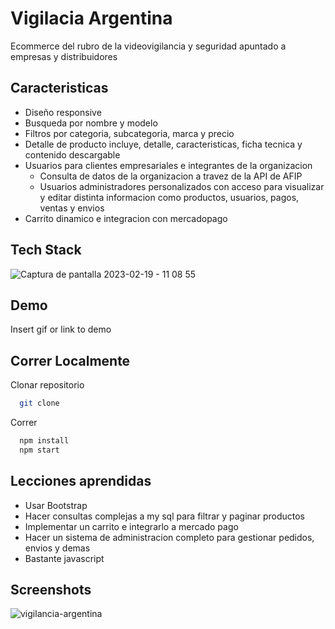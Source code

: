 # Vigilacia Argentina

Ecommerce del rubro de la videovigilancia y seguridad apuntado a empresas y distribuidores

## Caracteristicas

- Diseño responsive
- Busqueda por nombre y modelo
- Filtros por categoria, subcategoria, marca y precio
- Detalle de producto incluye, detalle, caracteristicas, ficha tecnica y contenido descargable
- Usuarios para clientes empresariales e integrantes de la organizacion
    - Consulta de datos de la organizacion a travez de la API de AFIP
    - Usuarios administradores personalizados con acceso para visualizar y editar distinta informacion como productos, usuarios, pagos, ventas y envios
- Carrito dinamico e integracion con mercadopago


## Tech Stack

![Captura de pantalla 2023-02-19 - 11 08 55](https://user-images.githubusercontent.com/76258273/219953584-d35a33f5-fb1b-4169-bcb2-614c332b4dde.png)


## Demo

Insert gif or link to demo


## Correr Localmente

Clonar repositorio
```bash
  git clone
```

Correr
```bash
  npm install
  npm start
```

## Lecciones aprendidas

- Usar Bootstrap
- Hacer consultas complejas a my sql para filtrar y paginar productos
- Implementar un carrito e integrarlo a mercado pago
- Hacer un sistema de administracion completo para gestionar pedidos, envios y demas
- Bastante javascript

## Screenshots

![vigilancia-argentina](https://user-images.githubusercontent.com/76258273/219909150-fe3d1f65-af80-4f06-bad2-5b874ea75ae7.gif)
